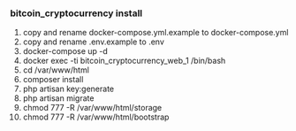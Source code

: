 <h3>bitcoin_cryptocurrency install</h3>

<ol>
<li>copy and rename docker-compose.yml.example to docker-compose.yml</li>
<li>copy and rename .env.example to .env</li>
<li>docker-compose up -d</li>
<li>docker exec -ti bitcoin_cryptocurrency_web_1 /bin/bash</li>
<li>cd /var/www/html</li>
<li>composer install</li>
<li>php artisan key:generate</li>
<li>php artisan migrate</li>
<li> chmod 777 -R /var/www/html/storage</li>
<li> chmod 777 -R /var/www/html/bootstrap</li>
</ol>